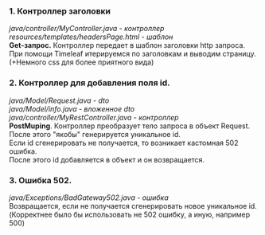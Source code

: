 ### 1. Контроллер заголовки
_java/controller/MyController.java - контроллер_
_resources/templates/headersPage.html - шаблон_  
**Get-запрос.** Контроллер передает в шаблон заголовки http запроса. 
При помощи Timeleaf итерируемся по заголовкам и выводим страницу.  
(+Немного css для более приятного вида)

### 2. Контроллер для добавления поля id.  
_java/Model/Request.java - dto_    
_java/Model/info.java - вложенное dto_  
_java/controller/MyRestController.java - контроллер_  
**PostMuping**. Контроллер преобразует тело запроса в объект Request. После этого "якобы" генерируется уникальное id.  
Если id сгенерировать не получается, то возникает кастомная 502 ошибка.  
После этого id добавляется в объект и он возвращается. 

### 3. Ошибка 502.  
_java/Exceptions/BadGateway502.java - ошибка_  
Возвращается, если не получается сгенерировать новое уникальное id. (Корректнее было бы использовать не 502 ошибку, а иную, например 500)
